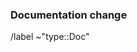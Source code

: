 <!-- 
Please select the correct template above and fill it out below. 
These HTML comments will not be rendered so there's no need to delete them. 
Do *not* close the issue yourself, we will close things once done/handled accordingly.
For checklists put an x inside the [ ] like this: [x] to mark the checkbox.
The actions at the end of this template will be done automatically once submitted.
-->

### Documentation change

<!-- Use this for anything documentation related, from issues with the readme to a wiki addition.
 Please reference the existing documentation if proposing a change -->

/label ~"type::Doc"
